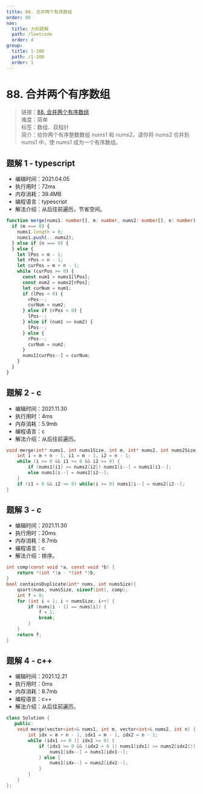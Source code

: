 ```yaml
---
title: 88. 合并两个有序数组
order: 88
nav:
  title: 力扣题解
  path: /leetcode
  order: 4
group:
  title: 1-100
  path: /1-100
  order: 1
---
```


# 88. 合并两个有序数组

> 链接：[88. 合并两个有序数组](https://leetcode-cn.com/problems/merge-sorted-array/)  
> 难度：简单  
> 标签：数组、双指针  
> 简介：给你两个有序整数数组 nums1 和 nums2，请你将 nums2 合并到 nums1 中，使 nums1 成为一个有序数组。

## 题解 1 - typescript

- 编辑时间：2021.04.05
- 执行用时：72ms
- 内存消耗：39.4MB
- 编程语言：typescript
- 解法介绍：从后往前遍历，节省空间。

```typescript
function merge(nums1: number[], m: number, nums2: number[], n: number): void {
  if (m === 0) {
    nums1.length = 0;
    nums1.push(...nums2);
  } else if (n === 0) {
  } else {
    let lPos = m - 1;
    let rPos = n - 1;
    let curPos = m + n - 1;
    while (curPos >= 0) {
      const num1 = nums1[lPos];
      const num2 = nums2[rPos];
      let curNum = num1;
      if (lPos < 0) {
        rPos--;
        curNum = num2;
      } else if (rPos < 0) {
        lPos--;
      } else if (num1 >= num2) {
        lPos--;
      } else {
        rPos--;
        curNum = num2;
      }
      nums1[curPos--] = curNum;
    }
  }
}
```

## 题解 2 - c

- 编辑时间：2021.11.30
- 执行用时：4ms
- 内存消耗：5.9mb
- 编程语言：c
- 解法介绍：从后往前遍历。

```c
void merge(int* nums1, int nums1Size, int m, int* nums2, int nums2Size, int n){
    int i = m + n - 1, i1 = m - 1, i2 = n - 1;
    while (i >= 0 && i1 >= 0 && i2 >= 0) {
        if (nums1[i1] >= nums2[i2]) nums1[i--] = nums1[i1--];
        else nums1[i--] = nums2[i2--];
    }
    if (i1 < 0 && i2 >= 0) while(i >= 0) nums1[i--] = nums2[i2--];
}
```

## 题解 3 - c

- 编辑时间：2021.11.30
- 执行用时：20ms
- 内存消耗：8.7mb
- 编程语言：c
- 解法介绍：排序。

```c
int comp(const void *a, const void *b) {
    return *(int *)a - *(int *)b;
}
bool containsDuplicate(int* nums, int numsSize){
    qsort(nums, numsSize, sizeof(int), comp);
    int f = 0;
    for (int i = 1; i < numsSize; i++) {
        if (nums[i - 1] == nums[i]) {
            f = 1;
            break;
        }
    }
    return f;
}
```

## 题解 4 - c++

- 编辑时间：2021.12.21
- 执行用时：0ms
- 内存消耗：8.7mb
- 编程语言：c++
- 解法介绍：从后往前遍历。

```cpp
class Solution {
   public:
    void merge(vector<int>& nums1, int m, vector<int>& nums2, int n) {
        int idx = m + n - 1, idx1 = m - 1, idx2 = n - 1;
        while (idx1 >= 0 || idx2 >= 0) {
            if (idx1 >= 0 && (idx2 < 0 || nums1[idx1] >= nums2[idx2])) {
                nums1[idx--] = nums1[idx1--];
            } else {
                nums1[idx--] = nums2[idx2--];
            }
        }
    }
};
```
